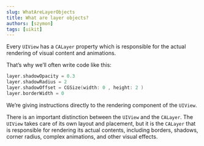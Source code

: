 ```yaml
---
slug: WhatAreLayerObjects
title: What are layer objects?
authors: [szymon]
tags: [uikit]
---
```



Every `UIView` has a `CALayer` property which is responsible for the actual rendering of visual content and animations.

That’s why we’ll often write code like this:

```swift
layer.shadowOpacity = 0.3
layer.shadowRadius = 2
layer.shadowOffset = CGSize(width: 0 , height: 2 )
layer.borderWidth = 0
```

We’re giving instructions directly to the rendering component of the `UIView`.

There is an important distinction between the `UIView` and the `CALayer`. The `UIView` takes care of its own layout and placement, but it is the `CALayer` that is responsible for rendering its actual contents, including borders, shadows, corner radius, complex animations, and other visual effects.
